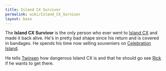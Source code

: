```yaml
---
title: Island CX Survivor
permalink: wiki/Island_CX_Survivor
layout: base
---
```


The **Island CX Survivor** is the only person who ever went to [Island
CX](Island_CX "wikilink") and made it back alive. He's in pretty bad
shape since his return and is covered in bandages. He spends his time
now selling souveniers on [Celebration
Island](Celebration_Island "wikilink").

He tells [Twinsen](Twinsen "wikilink") how dangerous Island CX is and
that he should go see [Rick](Rick "wikilink") if he wants to get there.
